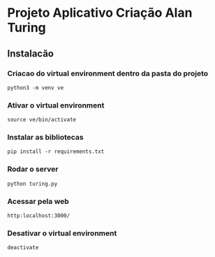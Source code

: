 # Projeto Aplicativo Criação Alan Turing

## Instalacão

### Criacao do virtual environment dentro da pasta do projeto
`python3 -m venv ve`

### Ativar o virtual environment
`source ve/bin/activate`

### Instalar as bibliotecas
`pip install -r requirements.txt`

### Rodar o server
`python turing.py`

### Acessar pela web
`http:localhost:3000/`

### Desativar o virtual environment
`deactivate`
